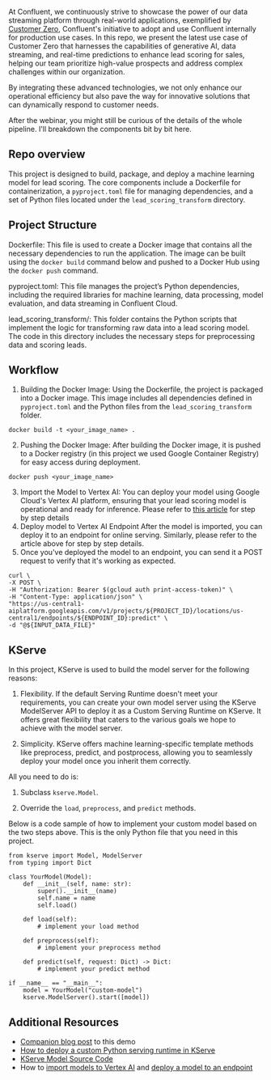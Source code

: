 At Confluent, we continuously strive to showcase the power of our data streaming platform through real-world applications, exemplified by [Customer Zero](https://www.confluent.io/blog/supercharge-lead-scoring-with-apache-flink-and-google-cloud-vertex-ai/), Confluent's initiative to adopt and use Confluent internally for production use cases.
In this repo, we present the latest use case of Customer Zero that harnesses the capabilities of generative AI, data streaming, and real-time predictions to enhance lead scoring for sales, helping our team prioritize high-value prospects and address complex challenges within our organization. 

By integrating these advanced technologies, we not only enhance our operational efficiency but also pave the way for innovative solutions that can dynamically respond to customer needs.

After the webinar, you might still be curious of the details of the whole pipeline. I'll breakdown the components bit by bit here. 

## Repo overview
This project is designed to build, package, and deploy a machine learning model for lead scoring. 
The core components include a Dockerfile for containerization, a `pyproject.toml` file for managing dependencies, 
and a set of Python files located under the `lead_scoring_transform` directory.

## Project Structure
Dockerfile: This file is used to create a Docker image that contains all the necessary dependencies to run the application. 
The image can be built using the `docker build` command below and pushed to a Docker Hub using the `docker push` command.

pyproject.toml: This file manages the project’s Python dependencies, including the required libraries for machine learning, 
data processing, model evaluation, and data streaming in Confluent Cloud.

lead_scoring_transform/: This folder contains the Python scripts that implement the logic for transforming raw data into a lead scoring model. 
The code in this directory includes the necessary steps for preprocessing data and scoring leads.

## Workflow
1. Building the Docker Image:
Using the Dockerfile, the project is packaged into a Docker image. This image includes all dependencies defined in `pyproject.toml` and the Python files from the `lead_scoring_transform` folder.
```
docker build -t <your_image_name> .
```

2. Pushing the Docker Image:
After building the Docker image, it is pushed to a Docker registry (in this project we used Google Container Registry) for easy access during deployment.
```
docker push <your_image_name>
```

3. Import the Model to Vertex AI:
You can deploy your model using Google Cloud's Vertex AI platform, ensuring that your lead scoring model is operational and ready for inference.
   Please refer to [this article](https://medium.com/@angusll/deploying-an-deep-learning-model-using-kserve-and-google-cloud-vertex-ai-ae2850caf27) for step by step details
4. Deploy model to Vertex AI Endpoint
After the model is imported, you can deploy it to an endpoint for online serving. Similarly, please refer to the article above for step by step details.
5. Once you've deployed the model to an endpoint, you can send it a POST request to verify that it's working as expected.
```
curl \
-X POST \
-H "Authorization: Bearer $(gcloud auth print-access-token)" \
-H "Content-Type: application/json" \
"https://us-central1-aiplatform.googleapis.com/v1/projects/${PROJECT_ID}/locations/us-central1/endpoints/${ENDPOINT_ID}:predict" \
-d "@${INPUT_DATA_FILE}"
```
## KServe
In this project, KServe is used to build the model server for the following reasons:

1. Flexibility. If the default Serving Runtime doesn't meet your requirements, you can create your own model server using the KServe ModelServer API to deploy it as a Custom Serving Runtime on KServe. It offers great flexibility that caters to the various goals we hope to achieve with the model server.

2. Simplicity. KServe offers machine learning-specific template methods like preprocess, predict, and postprocess, allowing you to seamlessly deploy your model once you inherit them correctly.

All you need to do is:

1. Subclass `kserve.Model`.

2. Override the `load`, `preprocess`, and `predict` methods.

Below is a code sample of how to implement your custom model based on the two steps above. This is the only Python file that you need in this project.

```
from kserve import Model, ModelServer
from typing import Dict

class YourModel(Model):
    def __init__(self, name: str):
        super().__init__(name)
        self.name = name
        self.load()

    def load(self):
        # implement your load method

    def preprocess(self):
        # implement your preprocess method

    def predict(self, request: Dict) -> Dict:
        # implement your predict method

if __name__ == "__main__":
    model = YourModel("custom-model")
    kserve.ModelServer().start([model])
```

## Additional Resources
- [Companion blog post](https://www.confluent.io/blog/supercharge-lead-scoring-with-apache-flink-and-google-cloud-vertex-ai/) to this demo
- [How to deploy a custom Python serving runtime in KServe](https://kserve.github.io/website/latest/modelserving/v1beta1/custom/custom_model/)
- [KServe Model Source Code](https://github.com/kserve/kserve/blob/master/python/kserve/kserve/model.py#L183)
- How to [import models to Vertex AI](https://cloud.google.com/vertex-ai/docs/model-registry/import-model) and [deploy a model to an endpoint](https://cloud.google.com/vertex-ai/docs/general/deployment)
